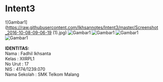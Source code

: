 # Intent3
![Gambar1](https://raw.githubusercontent.com/Ikhsannotes/Intent3/master/Screenshot_2016-10-08-09-06-19 (1).jpg)
![Gambar1](https://raw.githubusercontent.com/Ikhsannotes/Intent3/master/Screenshot_2016-10-08-09-06-23.jpg)
![Gambar1](https://raw.githubusercontent.com/Ikhsannotes/Intent3/master/Screenshot_2016-10-08-09-07-10.jpg)
![Gambar1](https://raw.githubusercontent.com/Ikhsannotes/Intent3/master/Screenshot_2016-10-08-09-07-21.jpg)
![Gambar1](https://raw.githubusercontent.com/Ikhsannotes/Intent3/master/Screenshot_2016-10-08-09-28-18.jpg)
<br><br>**IDENTITAS:**<br>
Nama          : Fadhil Ikhsanta<br> 
Kelas         : XIIRPL1<br> 
No Urut       : 17 <br> 
NIS           : 4174/1239.070<br> 
Nama Sekolah  : SMK Telkom Malang
